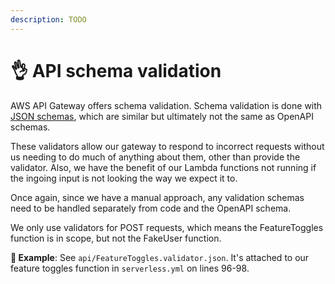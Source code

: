 ```yaml
---
description: TODO
---
```


# 👌 API schema validation

AWS API Gateway offers schema validation. Schema validation is done with [JSON schemas](https://json-schema.org), which are similar but ultimately not the same as OpenAPI schemas.

These validators allow our gateway to respond to incorrect requests without us needing to do much of anything about them, other than provide the validator. Also, we have the benefit of our Lambda functions not running if the ingoing input is not looking the way we expect it to.

Once again, since we have a manual approach, any validation schemas need to be handled separately from code and the OpenAPI schema.

We only use validators for POST requests, which means the FeatureToggles function is in scope, but not the FakeUser function.

**🎯 Example**: See `api/FeatureToggles.validator.json`. It's attached to our feature toggles function in `serverless.yml` on lines 96-98.
